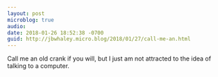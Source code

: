 ```yaml
---
layout: post
microblog: true
audio: 
date: 2018-01-26 18:52:38 -0700
guid: http://jbwhaley.micro.blog/2018/01/27/call-me-an.html
---
```

Call me an old crank if you will, but I just am not attracted to the idea of talking to a computer.
